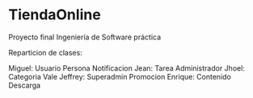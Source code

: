 TiendaOnline
============

Proyecto final Ingeniería de Software práctica


Reparticion de clases:

  Miguel:
    Usuario
    Persona
    Notificacion
  Jean:
    Tarea
    Administrador
  Jhoel:
    Categoria
    Vale
  Jeffrey:
    Superadmin
    Promocion
  Enrique:
    Contenido
    Descarga

